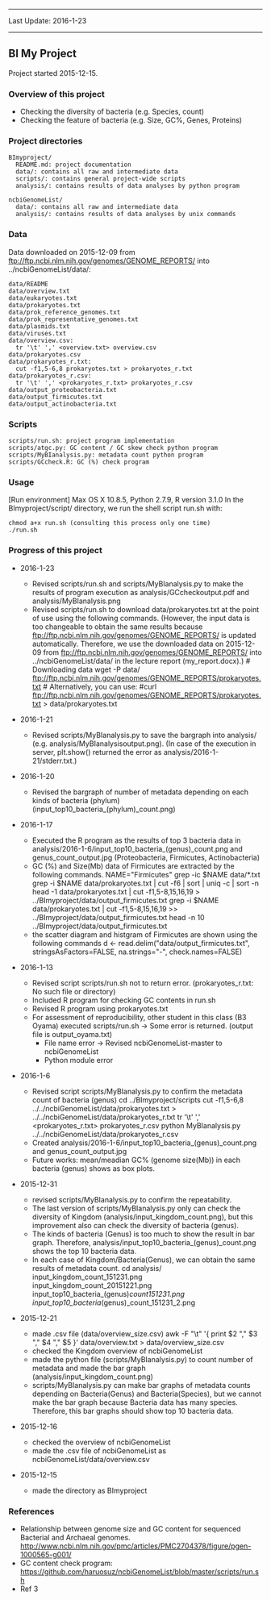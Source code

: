 -----------------------  

Last Update: 2016-1-23

-----------------------

## BI My Project

Project started 2015-12-15.

### Overview of this project

- Checking the diversity of bacteria (e.g. Species, count)
- Checking the feature of bacteria (e.g. Size, GC%, Genes, Proteins)

### Project directories

    BImyproject/
      README.md: project documentation
      data/: contains all raw and intermediate data
      scripts/: contains general project-wide scripts
      analysis/: contains results of data analyses by python program

    ncbiGenomeList/
      data/: contains all raw and intermediate data
      analysis/: contains results of data analyses by unix commands

### Data

Data downloaded on 2015-12-09 from ftp://ftp.ncbi.nlm.nih.gov/genomes/GENOME_REPORTS/ into ../ncbiGenomeList/data/:

    data/README
    data/overview.txt
    data/eukaryotes.txt
    data/prokaryotes.txt
    data/prok_reference_genomes.txt
    data/prok_representative_genomes.txt
    data/plasmids.txt
    data/viruses.txt
    data/overview.csv:
      tr '\t' ',' <overview.txt> overview.csv
    data/prokaryotes.csv
    data/prokaryotes_r.txt:
      cut -f1,5-6,8 prokaryotes.txt > prokaryotes_r.txt
    data/prokaryotes_r.csv:
      tr '\t' ',' <prokaryotes_r.txt> prokaryotes_r.csv
    data/output_proteobacteria.txt
    data/output_firmicutes.txt
    data/output_actinobacteria.txt

### Scripts

    scripts/run.sh: project program implementation
    scripts/atgc.py: GC content / GC skew check python program
    scripts/MyBIanalysis.py: metadata count python program
    scripts/GCcheck.R: GC (%) check program

### Usage
[Run environment] Max OS X 10.8.5, Python 2.7.9, R version 3.1.0
In the BImyproject/script/ directory, we run the shell script run.sh with:  

    chmod a+x run.sh (consulting this process only one time)
    ./run.sh

### Progress of this project
- 2016-1-23
  - Revised scripts/run.sh and scripts/MyBIanalysis.py to make the results of program execution as analysis/GCcheckoutput.pdf and analysis/MyBIanalysis.png
  - Revised scripts/run.sh to download data/prokaryotes.txt at the point of use using the following commands. (However, the input data is too changeable to obtain the same results because ftp://ftp.ncbi.nlm.nih.gov/genomes/GENOME_REPORTS/ is updated automatically. Therefore, we use the downloaded data on 2015-12-09 from ftp://ftp.ncbi.nlm.nih.gov/genomes/GENOME_REPORTS/ into ../ncbiGenomeList/data/ in the lecture report (my_report.docx).)
        # Downloading data
        wget -P data/ ftp://ftp.ncbi.nlm.nih.gov/genomes/GENOME_REPORTS/prokaryotes.txt
        # Alternatively, you can use:
        #curl ftp://ftp.ncbi.nlm.nih.gov/genomes/GENOME_REPORTS/prokaryotes.txt > data/prokaryotes.txt

- 2016-1-21
  - Revised scripts/MyBIanalysis.py to save the bargraph into analysis/ (e.g. analysis/MyBIanalysisoutput.png). (In case of the execution in server, plt.show() returned the error as analysis/2016-1-21/stderr.txt.)
- 2016-1-20
  - Revised the bargraph of number of metadata depending on each kinds of bacteria (phylum) (input_top10_bacteria_(phylum)_count.png)
- 2016-1-17
  - Executed the R program as the results of top 3 bacteria data in analysis/2016-1-6/input_top10_bacteria_(genus)_count.png and genus_count_output.jpg (Proteobacteria, Firmicutes, Actinobacteria)
  - GC (%) and Size(Mb) data of Firmicutes are extracted by the following commands.
        NAME="Firmicutes"
        grep -ic $NAME data/*.txt
        grep -i $NAME data/prokaryotes.txt | cut -f6 | sort | uniq -c | sort -n
        head -1 data/prokaryotes.txt | cut -f1,5-8,15,16,19 > ../BImyproject/data/output_firmicutes.txt
        grep -i $NAME data/prokaryotes.txt | cut -f1,5-8,15,16,19 >> ../BImyproject/data/output_firmicutes.txt
        head -n 10 ../BImyproject/data/output_firmicutes.txt
  - the scatter diagram and histgram of Firmicutes are shown using the following commands
        d <- read.delim("data/output_firmicutes.txt", stringsAsFactors=FALSE, na.strings="-", check.names=FALSE)

- 2016-1-13
  - Revised script scripts/run.sh not to return error. (prokaryotes_r.txt: No such file or directory)
  - Included R program for checking GC contents in run.sh
  - Revised R program using prokaryotes.txt
  - For assessment of reproducibility, other student in this class (B3 Oyama) executed scripts/run.sh -> Some error is returned. (output file is output_oyama.txt)
    - File name error -> Revised ncbiGenomeList-master to ncbiGenomeList
    - Python module error

- 2016-1-6
  - Revised script scripts/MyBIanalysis.py to confirm the metadata count of bacteria (genus)
        cd ../BImyproject/scripts
        cut -f1,5-6,8 ../../ncbiGenomeList/data/prokaryotes.txt > ../../ncbiGenomeList/data/prokaryotes_r.txt
        tr '\t' ',' <prokaryotes_r.txt> prokaryotes_r.csv
        python MyBIanalysis.py ../../ncbiGenomeList/data/prokaryotes_r.csv
  - Created analysis/2016-1-6/input_top10_bacteria_(genus)_count.png and genus_count_output.jpg
  - Future works: mean/meadian GC% (genome size(Mb)) in each bacteria (genus) shows as box plots.


- 2015-12-31
  - revised scripts/MyBIanalysis.py to confirm the repeatability.
  - The last version of scripts/MyBIanalysis.py only can check the diversity of Kingdom (analysis/input_kingdom_count.png), but this improvement also can check the diversity of bacteria (genus).
  - The kinds of bacteria (Genus) is too much to show the result in bar graph. Therefore, analysis/input_top10_bacteria_(genus)_count.png shows the top 10 bacteria data.
  - In each case of Kingdom/Bacteria(Genus), we can obtain the same results of metadata count.
        cd analysis/
         input_kingdom_count_151231.png
         input_kingdom_count_20151221.png
         input_top10_bacteria_(genus)_count151231.png
         input_top10_bacteria_(genus)_count_151231_2.png

- 2015-12-21
  - made .csv file (data/overview_size.csv)
        awk -F "\t" '{ print $2 "," $3 "," $4 "," $5 }' data/overview.txt > data/overview_size.csv
  - checked the Kingdom overview of ncbiGenomeList
  - made the python file (scripts/MyBIanalysis.py) to count number of metadata and made the bar graph (analysis/input_kingdom_count.png)
  - scripts/MyBIanalysis.py can make bar graphs of metadata counts depending on  Bacteria(Genus) and Bacteria(Species), but we cannot make the bar graph because Bacteria data has many species. Therefore, this bar graphs should show top 10 bacteria data.

- 2015-12-16
  - checked the overview of ncbiGenomeList
  - made the .csv file of ncbiGenomeList as ncbiGenomeList/data/overview.csv

- 2015-12-15
  - made the directory as BImyproject

### References

- Relationship between genome size and GC content for sequenced Bacterial and Archaeal genomes. http://www.ncbi.nlm.nih.gov/pmc/articles/PMC2704378/figure/pgen-1000565-g001/
- GC content check program: https://github.com/haruosuz/ncbiGenomeList/blob/master/scripts/run.sh
- Ref 3
